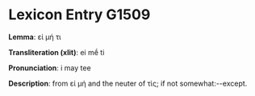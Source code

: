 # Lexicon Entry G1509

**Lemma**: εἰ μή τι

**Transliteration (xlit)**: ei mḗ ti

**Pronunciation**: i may tee

**Description**:
from εἰ μή and the neuter of τὶς; if not somewhat:--except.
